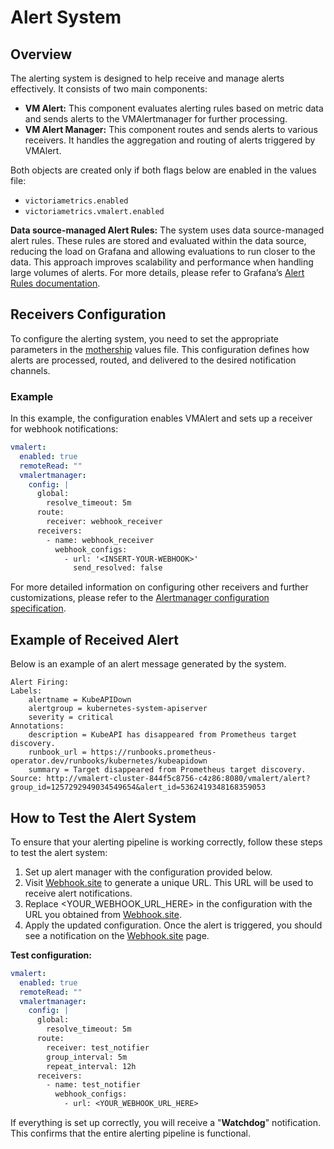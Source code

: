 # Alert System

## Overview

The alerting system is designed to help receive and manage alerts effectively. It consists of two main components:

* **VM Alert:** This component evaluates alerting rules based on metric data and sends alerts to the VMAlertmanager for further processing.
* **VM Alert Manager:** This component routes and sends alerts to various receivers. It handles the aggregation and routing of alerts triggered by VMAlert.

Both objects are created only if both flags below are enabled in the values file:

* ```victoriametrics.enabled```
* ```victoriametrics.vmalert.enabled```

**Data source-managed Alert Rules:**
The system uses data source-managed alert rules. These rules are stored and evaluated within the data source, reducing the load on Grafana and allowing evaluations to run closer to the data. This approach improves scalability and performance when handling large volumes of alerts. For more details, please refer to Grafana’s [Alert Rules documentation](https://grafana.com/docs/grafana/latest/alerting/fundamentals/alert-rules/).

## Receivers Configuration

To configure the alerting system, you need to set the appropriate parameters in the [mothership](https://github.com/k0rdent/kof/blob/main/charts/kof-mothership/values.yaml) values file. This configuration defines how alerts are processed, routed, and delivered to the desired notification channels.

### Example

In this example, the configuration enables VMAlert and sets up a receiver for webhook notifications:

```yaml
vmalert:
  enabled: true
  remoteRead: ""
  vmalertmanager: 
    config: |
      global:
        resolve_timeout: 5m
      route:
        receiver: webhook_receiver
      receivers:
        - name: webhook_receiver
          webhook_configs:
            - url: '<INSERT-YOUR-WEBHOOK>'
              send_resolved: false
```

For more detailed information on configuring other receivers and further customizations, please refer to the [Alertmanager configuration specification](https://github.com/VictoriaMetrics/VictoriaMetrics/blob/master/docs/victoriametrics-cloud/alertmanager-setup-for-deployment.md#alertmanager-config-specification).

## Example of Received Alert

Below is an example of an alert message generated by the system.

```text
Alert Firing:
Labels:
    alertname = KubeAPIDown
    alertgroup = kubernetes-system-apiserver
    severity = critical
Annotations:
    description = KubeAPI has disappeared from Prometheus target discovery.
    runbook_url = https://runbooks.prometheus-operator.dev/runbooks/kubernetes/kubeapidown
    summary = Target disappeared from Prometheus target discovery.
Source: http://vmalert-cluster-844f5c8756-c4z86:8080/vmalert/alert?group_id=1257292949034549654&alert_id=5362419348168359053
```

## How to Test the Alert System

To ensure that your alerting pipeline is working correctly, follow these steps to test the alert system:

1. Set up alert manager with the configuration provided below.
2. Visit [Webhook.site](https://webhook.site/) to generate a unique URL. This URL will be used to receive alert notifications.
3. Replace <YOUR_WEBHOOK_URL_HERE> in the configuration with the URL you obtained from [Webhook.site](https://webhook.site/).
4. Apply the updated configuration. Once the alert is triggered, you should see a notification on the [Webhook.site](https://webhook.site/) page.

**Test configuration:**

```yaml
vmalert:
  enabled: true
  remoteRead: ""
  vmalertmanager: 
    config: |
      global:
        resolve_timeout: 5m
      route:
        receiver: test_notifier
        group_interval: 5m
        repeat_interval: 12h
      receivers:
        - name: test_notifier
          webhook_configs:
            - url: <YOUR_WEBHOOK_URL_HERE>

```

If everything is set up correctly, you will receive a "**Watchdog**" notification. This confirms that the entire alerting pipeline is functional.
